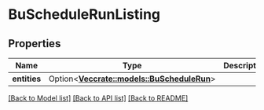 # BuScheduleRunListing

## Properties

Name | Type | Description | Notes
------------ | ------------- | ------------- | -------------
**entities** | Option<[**Vec<crate::models::BuScheduleRun>**](BuScheduleRun.md)> |  | [optional]

[[Back to Model list]](../README.md#documentation-for-models) [[Back to API list]](../README.md#documentation-for-api-endpoints) [[Back to README]](../README.md)


